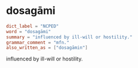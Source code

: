 # dosagāmi

``` toml
dict_label = "NCPED"
word = "dosagāmi"
summary = "influenced by ill-will or hostility."
grammar_comment = "mfn."
also_written_as = ["dosagāmin"]
```

influenced by ill\-will or hostility.

